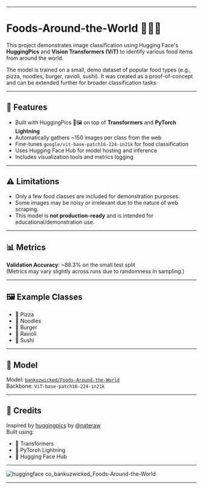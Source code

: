 

---

# Foods-Around-the-World 🍕🍣🍜

This project demonstrates image classification using Hugging Face's **HuggingPics** and **Vision Transformers (ViT)** to identify various food items from around the world.

The model is trained on a small, demo dataset of popular food types (e.g., pizza, noodles, burger, ravioli, sushi). It was created as a proof-of-concept and can be extended further for broader classification tasks.

---

## 🚀 Features

- Built with HuggingPics 🤗🖼 on top of **Transformers** and **PyTorch Lightning**
- Automatically gathers ~150 images per class from the web
- Fine-tunes `google/vit-base-patch16-224-in21k` for food classification
- Uses Hugging Face Hub for model hosting and inference
- Includes visualization tools and metrics logging

---

## ⚠️ Limitations

- Only a few food classes are included for demonstration purposes.
- Some images may be noisy or irrelevant due to the nature of web scraping.
- This model is **not production-ready** and is intended for educational/demonstration use.

---

## 📊 Metrics

**Validation Accuracy**: ~88.3% on the small test split  
(Metrics may vary slightly across runs due to randomness in sampling.)

---

## 🖼️ Example Classes

- 🍕 Pizza  
- 🍜 Noodles  
- 🍔 Burger  
- 🥟 Ravioli  
- 🍣 Sushi  

---

## 🧠 Model

Model: [`bankuzwicked/Foods-Around-the-World`](https://huggingface.co/bankuzwicked/Foods-Around-the-World)  
Backbone: `ViT-base-patch16-224-in21k`

---

## 🙌 Credits

Inspired by [huggingpics](https://github.com/nateraw/huggingpics) by [@nateraw](https://huggingface.co/nateraw)  
Built using:  
- 🤗 Transformers  
- 🐍 PyTorch Lightning  
- 🧪 Hugging Face Hub

---



![huggingface co_bankuzwicked_Foods-Around-the-World](https://github.com/user-attachments/assets/a8107892-fd39-437e-ad11-0b3e5b5b3b7c)

---
